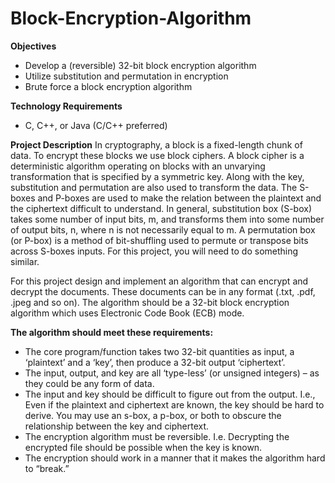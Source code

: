 # Block-Encryption-Algorithm

**Objectives**
- Develop a (reversible) 32-bit block encryption algorithm
- Utilize substitution and permutation in encryption
- Brute force a block encryption algorithm


**Technology Requirements**
- C, C++, or Java (C/C++ preferred)


**Project Description**
In cryptography, a block is a fixed-length chunk of data. To encrypt these blocks we use block ciphers. A block cipher is a deterministic algorithm operating on blocks with an unvarying transformation that is specified by a symmetric key. Along with the key, substitution and permutation are also used to transform the data. The S-boxes and P-boxes are used to make the relation between the plaintext and the ciphertext difficult to understand. In general, substitution box (S-box) takes some number of input bits, m, and transforms them into some number of output bits, n, where n is not necessarily equal to m. A permutation box (or P-box) is a method of bit-shuffling used to permute or transpose bits across S-boxes inputs. For this project, you will need to do something similar.

For this project design and implement an algorithm that can encrypt and decrypt the documents. These documents can be in any format (.txt, .pdf, .jpeg and so on). The algorithm should be a 32-bit block encryption algorithm which uses Electronic Code Book (ECB) mode.

**The algorithm should meet these requirements:**

- The core program/function takes two 32-bit quantities as input, a ‘plaintext’ and a ‘key’, then produce a 32-bit output ‘ciphertext’.
- The input, output, and key are all ‘type-less’ (or unsigned integers) – as they could be any form of data.
- The input and key should be difficult to figure out from the output. I.e., Even if the plaintext and ciphertext are known, the key should be hard to derive. You may use an s-box, a p-box, or both to obscure the relationship between the key and ciphertext.
- The encryption algorithm must be reversible. I.e. Decrypting the encrypted file should be possible when the key is known.
- The encryption should work in a manner that it makes the algorithm hard to “break.”
